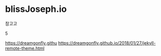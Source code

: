 # blissJoseph.io


참고고

5

https://dreamgonfly.githu
https://dreamgonfly.github.io/2018/01/27/jekyll-remote-theme.html
